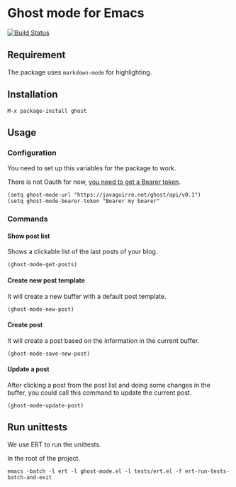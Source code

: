 # Ghost mode for Emacs

[![Build Status](https://travis-ci.org/javaguirre/ghost-mode.svg?branch=master)](https://travis-ci.org/javaguirre/ghost-mode)

## Requirement

The package uses `markdown-mode` for highlighting.

## Installation

```
M-x package-install ghost
```

## Usage

### Configuration

You need to set up this variables for the package to work.

There is not Oauth for now, [you need to get a Bearer token](http://api.ghost.org/docs/client-authentication).

```elisp
(setq ghost-mode-url "https://javaguirre.net/ghost/api/v0.1")
(setq ghost-mode-bearer-token "Bearer my bearer"
```

### Commands

#### Show post list

Shows a clickable list of the last posts of your blog.

```elisp
(ghost-mode-get-posts)
```

#### Create new post template

It will create a new buffer with a default post template.

```elisp
(ghost-mode-new-post)
```

#### Create post

It will create a post based on the information
in the current buffer.

```elisp
(ghost-mode-save-new-post)
```

#### Update a post

After clicking a post from
the post list and doing some changes in the
buffer, you could call this command to update the
current post.

```elisp
(ghost-mode-update-post)
```

## Run unittests

We use ERT to run the unittests.

In the root of the project.

```
emacs -batch -l ert -l ghost-mode.el -l tests/ert.el -f ert-run-tests-batch-and-exit
```
